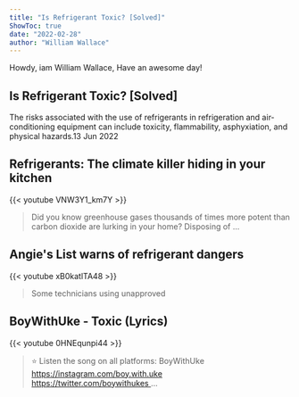 ```yaml
---
title: "Is Refrigerant Toxic? [Solved]"
ShowToc: true 
date: "2022-02-28"
author: "William Wallace" 
---
```


Howdy, iam William Wallace, Have an awesome day!
## Is Refrigerant Toxic? [Solved]
 The risks associated with the use of refrigerants in refrigeration and air-conditioning equipment can include toxicity, flammability, asphyxiation, and physical hazards.13 Jun 2022

## Refrigerants: The climate killer hiding in your kitchen
{{< youtube VNW3Y1_km7Y >}}
>Did you know greenhouse gases thousands of times more potent than carbon dioxide are lurking in your home? Disposing of ...

## Angie's List warns of refrigerant dangers
{{< youtube xB0katlTA48 >}}
>Some technicians using unapproved 

## BoyWithUke - Toxic (Lyrics)
{{< youtube 0HNEqunpi44 >}}
>⭐ Listen the song on all platforms: BoyWithUke https://instagram.com/boy.with.uke https://twitter.com/boywithukes ...

